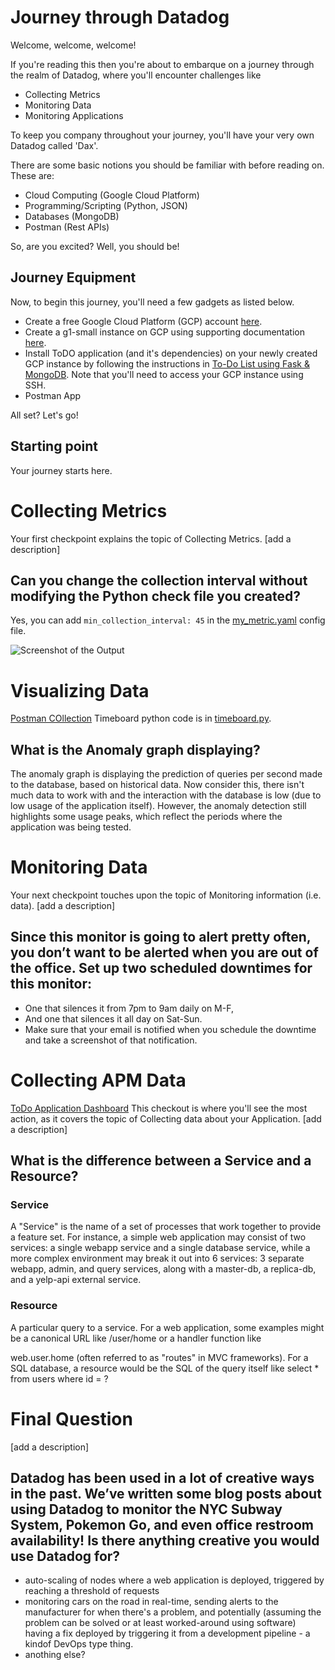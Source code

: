 # Journey through Datadog
Welcome, welcome, welcome!

If you're reading this then you're about to embarque on a journey through the realm of Datadog, where you'll encounter challenges like
- Collecting Metrics
- Monitoring Data
- Monitoring Applications

To keep you company throughout your journey, you'll have your very own Datadog called 'Dax'.

There are some basic notions you should be familiar with before reading on. These are:
- Cloud Computing (Google Cloud Platform)
- Programming/Scripting (Python, JSON)
- Databases (MongoDB)
- Postman (Rest APIs)

So, are you excited? Well, you should be!

## Journey Equipment
Now, to begin this journey, you'll need a few gadgets as listed below.
- Create a free Google Cloud Platform (GCP) account [here](https://cloud.google.com/).
- Create a g1-small instance on GCP using supporting documentation [here](https://cloud.google.com/compute/docs/).
- Install ToDO application (and it's dependencies) on your newly created GCP instance by following the instructions in [To-Do List using Fask & MongoDB](https://github.com/adelhaider/To-Do-List-using-Flask-and-MongoDB). Note that you'll need to access your GCP instance using SSH.
- Postman App

All set? Let's go!

## Starting point
Your journey starts here.

# Collecting Metrics
Your first checkpoint explains the topic of Collecting Metrics. [add a description]
## Can you change the collection interval without modifying the Python check file you created?
Yes, you can add `min_collection_interval: 45` in the [my_metric.yaml](checks/my_metric/my_metric.yaml) config file.

![Screenshot of the Output](https://github.com/adelhaider/To-Do-List-using-Flask-and-MongoDB/blob/solutions-engineer/screenshots/check-collection-interval.PNG?raw=true "Screenshot of Output")

# Visualizing Data
[Postman COllection](timeboards/my_postman_collection.json)
Timeboard python code is in [timeboard.py](timeboards/timeboard.py).

## What is the Anomaly graph displaying?
The anomaly graph is displaying the prediction of queries per second made to the database, based on historical data. Now consider this, there isn't much data to work with and the interaction with the database is low (due to low usage of the application itself). However, the anomaly detection still highlights some usage peaks, which reflect the periods where the application was being tested.

# Monitoring Data
Your next checkpoint touches upon the topic of Monitoring information (i.e. data). [add a description]
## Since this monitor is going to alert pretty often, you don’t want to be alerted when you are out of the office. Set up two scheduled downtimes for this monitor:
- One that silences it from 7pm to 9am daily on M-F,
- And one that silences it all day on Sat-Sun.
- Make sure that your email is notified when you schedule the downtime and take a screenshot of that notification.


# Collecting APM Data
[ToDo Application Dashboard](https://app.datadoghq.com/dash/831534/todo-app-timeboard)
This checkout is where you'll see the most action, as it covers the topic of Collecting data about your Application. [add a description]
## What is the difference between a Service and a Resource?
### Service
A "Service" is the name of a set of processes that work together to provide a feature set. For instance, a simple web application may consist of two services: a single webapp service and a single database service, while a more complex environment may break it out into 6 services: 3 separate webapp, admin, and query services, along with a master-db, a replica-db, and a yelp-api external service.

### Resource
A particular query to a service. For a web application, some examples might be a canonical URL like /user/home or a handler function like

web.user.home (often referred to as "routes" in MVC frameworks). For a SQL database, a resource would be the SQL of the query itself like select * from users where id = ?

# Final Question
[add a description]
## Datadog has been used in a lot of creative ways in the past. We’ve written some blog posts about using Datadog to monitor the NYC Subway System, Pokemon Go, and even office restroom availability! Is there anything creative you would use Datadog for?
- auto-scaling of nodes where a web application is deployed, triggered by reaching a threshold of requests
- monitoring cars on the road in real-time, sending alerts to the manufacturer for when there's a problem, and potentially (assuming the problem can be solved or at least worked-around using software) having a fix deployed by triggering it from a development pipeline - a kindof DevOps type thing.
- anothing else?